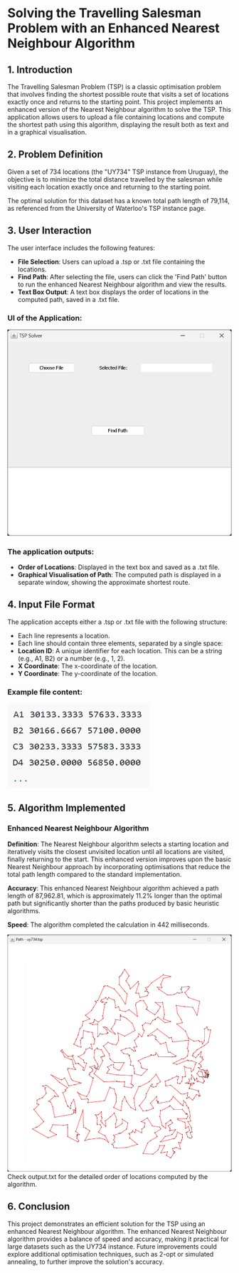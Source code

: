 # Solving the Travelling Salesman Problem with an Enhanced Nearest Neighbour Algorithm
## 1. Introduction
The Travelling Salesman Problem (TSP) is a classic optimisation problem that involves finding the shortest possible route that visits a set of locations exactly once and returns to the starting point. This project implements an enhanced version of the Nearest Neighbour algorithm to solve the TSP. This application allows users to upload a file containing locations and compute the shortest path using this algorithm, displaying the result both as text and in a graphical visualisation.

## 2. Problem Definition
Given a set of 734 locations (the "UY734" TSP instance from Uruguay), the objective is to minimize the total distance travelled by the salesman while visiting each location exactly once and returning to the starting point.

The optimal solution for this dataset has a known total path length of 79,114, as referenced from the University of Waterloo's TSP instance page.

## 3. User Interaction
The user interface includes the following features:

- **File Selection**: Users can upload a .tsp or .txt file containing the locations.
- **Find Path**: After selecting the file, users can click the 'Find Path' button to run the enhanced Nearest Neighbour algorithm and view the results.
- **Text Box Output**: A text box displays the order of locations in the computed path, saved in a .txt file.
### UI of the Application:

![Application UI](./readme-images/ui.png)
### The application outputs:

- **Order of Locations**: Displayed in the text box and saved as a .txt file.
- **Graphical Visualisation of Path**: The computed path is displayed in a separate window, showing the approximate shortest route.


## 4. Input File Format
The application accepts either a .tsp or .txt file with the following structure:

- Each line represents a location.
- Each line should contain three elements, separated by a single space:
- **Location ID**: A unique identifier for each location. This can be a string (e.g., A1, B2) or a number (e.g., 1, 2).
- **X Coordinate**: The x-coordinate of the location.
- **Y Coordinate**: The y-coordinate of the location.
### Example file content:

![Example File](./readme-images/appropriate_content.png)

## 5. Algorithm Implemented
### Enhanced Nearest Neighbour Algorithm
**Definition**: The Nearest Neighbour algorithm selects a starting location and iteratively visits the closest unvisited location until all locations are visited, finally returning to the start. This enhanced version improves upon the basic Nearest Neighbour approach by incorporating optimisations that reduce the total path length compared to the standard implementation.

**Accuracy**: This enhanced Nearest Neighbour algorithm achieved a path length of 87,962.81, which is approximately 11.2% longer than the optimal path but significantly shorter than the paths produced by basic heuristic algorithms.

**Speed**: The algorithm completed the calculation in 442 milliseconds.

![Path Visualisation](./readme-images/path.png)
Check output.txt for the detailed order of locations computed by the algorithm.

## 6. Conclusion
This project demonstrates an efficient solution for the TSP using an enhanced Nearest Neighbour algorithm. The enhanced Nearest Neighbour algorithm provides a balance of speed and accuracy, making it practical for large datasets such as the UY734 instance. Future improvements could explore additional optimisation techniques, such as 2-opt or simulated annealing, to further improve the solution's accuracy.

